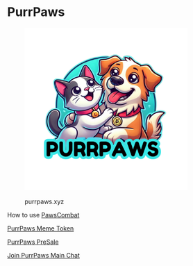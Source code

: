 # PurrPaws



<figure><img src="../.gitbook/assets/2 (3).png" alt="" width="375"><figcaption><p>purrpaws.xyz</p></figcaption></figure>

How to use [PawsCombat](https://app.gitbook.com/s/RSQXgxGAHzplYPx8YXdz/pawscombat/paws-combat-users-guide)

[PurrPaws Meme Token](https://docs.pawscombat.xyz/)&#x20;

[PurrPaws PreSale](https://docs.pawscombat.xyz/purr-paws/purrpaws/presale-wl)

[Join PurrPaws Main Chat](https://t.me/purrpaws\_official)
